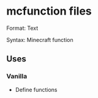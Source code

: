 # mcfunction files

Format: Text

Syntax: Minecraft function

## Uses

### Vanilla
* Define functions

